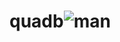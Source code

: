 # quadb![man](https://user-images.githubusercontent.com/87072168/236019191-b4e330fd-d052-4a8e-b923-a9fc52ea297a.JPG)
